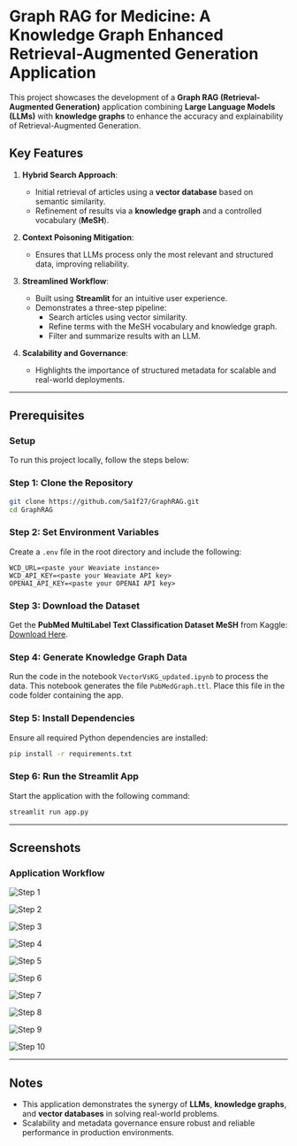 # Graph RAG for Medicine: A Knowledge Graph Enhanced Retrieval-Augmented Generation Application

This project showcases the development of a **Graph RAG (Retrieval-Augmented Generation)** application combining **Large Language Models (LLMs)** with **knowledge graphs** to enhance the accuracy and explainability of Retrieval-Augmented Generation.

## Key Features
1. **Hybrid Search Approach**:
   - Initial retrieval of articles using a **vector database** based on semantic similarity.
   - Refinement of results via a **knowledge graph** and a controlled vocabulary (**MeSH**).

2. **Context Poisoning Mitigation**:
   - Ensures that LLMs process only the most relevant and structured data, improving reliability.

3. **Streamlined Workflow**:
   - Built using **Streamlit** for an intuitive user experience.
   - Demonstrates a three-step pipeline:
     - Search articles using vector similarity.
     - Refine terms with the MeSH vocabulary and knowledge graph.
     - Filter and summarize results with an LLM.

4. **Scalability and Governance**:
   - Highlights the importance of structured metadata for scalable and real-world deployments.

---

## Prerequisites
### Setup
To run this project locally, follow the steps below:

### Step 1: Clone the Repository
```bash
git clone https://github.com/Sa1f27/GraphRAG.git
cd GraphRAG
```

### Step 2: Set Environment Variables
Create a `.env` file in the root directory and include the following:

```
WCD_URL=<paste your Weaviate instance>
WCD_API_KEY=<paste your Weaviate API key>
OPENAI_API_KEY=<paste your OPENAI API key>
```

### Step 3: Download the Dataset
Get the **PubMed MultiLabel Text Classification Dataset MeSH** from Kaggle:
[Download Here](https://www.kaggle.com/datasets/owaiskhan9654/pubmed-multilabel-text-classification).

### Step 4: Generate Knowledge Graph Data
Run the code in the notebook `VectorVsKG_updated.ipynb` to process the data. This notebook generates the file `PubMedGraph.ttl`. Place this file in the code folder containing the app.

### Step 5: Install Dependencies
Ensure all required Python dependencies are installed:
```bash
pip install -r requirements.txt
```

### Step 6: Run the Streamlit App
Start the application with the following command:
```bash
streamlit run app.py
```

---

## Screenshots

### Application Workflow

![Step 1](https://github.com/user-attachments/assets/03845fa9-6e73-4e23-bc6f-9bded223262b)


![Step 2](https://github.com/user-attachments/assets/c64009aa-be6e-4e21-8392-281da0e1b318)

![Step 3](https://github.com/user-attachments/assets/050ec5fb-be0f-4db2-89ac-84d44878b67f)

![Step 4](https://github.com/user-attachments/assets/8da6ff6f-c577-4eab-84c3-713d1e8e3528)

![Step 5](https://github.com/user-attachments/assets/8e348ab6-44ef-4f73-a202-3aa82ff7521a)

![Step 6](https://github.com/user-attachments/assets/b5f10765-844a-41e7-a257-211bde1d0c82)

![Step 7](https://github.com/user-attachments/assets/f8b1d636-8c04-436c-b411-0abc51c25bc1)

![Step 8](https://github.com/user-attachments/assets/6bf3f2f9-f7b2-45f5-97b8-d6e32c519503)

![Step 9](https://github.com/user-attachments/assets/fa41f5d1-67f9-4b1f-a97c-4be27e2d2360)

![Step 10](https://github.com/user-attachments/assets/5cd2690d-f1bb-44d8-ae22-03408152f1cc)

---

## Notes
- This application demonstrates the synergy of **LLMs**, **knowledge graphs**, and **vector databases** in solving real-world problems.
- Scalability and metadata governance ensure robust and reliable performance in production environments.


   
